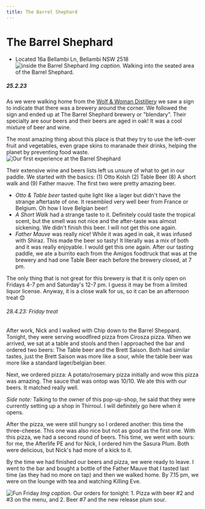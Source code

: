 ```yaml
---
title: The Barrel Shephard
---
```

# The Barrel Shephard
- Located 16a Bellambi Ln, Bellambi NSW 2518
![inside the Barrel Shephard](../pictures/barrel-shephard2.png)
*Img caption.* Walking into the seated area of the Barrel Shephard. 

##### 25.2.23
As we were walking home from the [Wolf & Woman Distillery](../distilleries/wolf-and-woman-distillery) we saw a sign to indicate that there was a brewery around the corner. We followed the sign and ended up at The Barrel Shephard brewery or "blendary". Their specialty are sour beers and their beers are aged in oak! It was a cool mixture of beer and wine. 

The most amazing thing about this place is that they try to use the left-over fruit and vegetables, even grape skins to maranade their drinks, helping the planet by preventing food waste. 
![Our first experience at the Barrel Shephard](../pictures/barrel%20shephard.png)

Their extensive wine and beers lists left us unsure of what to get in our paddle. We started with the basics: (1) Otto Kolsh (2) Table Beer (8) A short walk and (9) Father mauve. 
The first two were pretty amazing beer. 
- *Otto & Table* *beer* tasted quite light like a lager but didn't have the strange aftertaste of one. It resembled very well beer from France or Belgium. Oh how I love Belgian beer! 
- *A Short Walk* had a strange taste to it. Definitely could taste the tropical scent, but the smell was not nice and the after-taste was almost sickening. We didn't finish this beer. I will not get this one again. 
- *Father Mauve* was really nice! While it was aged in oak, it was infused with Shiraz. This made the beer so tasty! It literally was a mix of both and it was really enjoyable. I would get this one again. 
After our tasting paddle, we ate a burrito each from the Amigos foodtruck that was at the brewery and had one Table Beer each before the brewery closed, at 7 pm. 

The only thing that is not great for this brewery is that it is only open on Fridays 4-7 pm and Saturday's 12-7 pm. I guess it may be from a limited liquor license. Anyway, it is a close walk for us, so it can be an afternoon treat 😊

###### 28.4.23: Friday treat 
After work, Nick and I walked with Chip down to the Barrel Sheppard. Tonight, they were serving woodfired pizza from Cirosza pizza. When we arrived, we sat at a table and stools and then I approached the bar and ordered two beers: The Table beer and the Brett Saison. Both had similar tastes, just the Brett Saison was more like a sour, while the table beer was more like a standard lager/belgian beer. 

Next, we ordered pizza: A potato/rosemary pizza initially and wow this pizza was amazing. The sauce that was ontop was 10/10. We ate this with our beers. It matched really well.

*Side note:* Talking to the owner of this pop-up-shop, he said that they were currently setting up a shop in Thirroul. I will definitely go here when it opens. 

After the pizza, we were still hungry so I ordered another: this time the three-cheese. This one was also nice but not as good as the first one. With this pizza, we had a second round of beers. This time, we went with sours: for me, the Afterlife PE and for Nick, I ordered him the Sasura Plum. Both were delicious, but Nick's had more of a kick to it. 

By the time we had finished our beers and pizza, we were ready to leave. I went to the bar and bought a bottle of the Father Mauve that I tasted last time (as they had no more on tap) and then we walked home. By 7.15 pm, we were on the lounge with tea and watching Killing Eve. 

![Fun Friday](../pictures/barrel-shephard3.png)
*Img caption.* Our orders for tonight: 1. Pizza with beer #2 and #3 on the menu, and 2. Beer #7 and the new release plum sour. 
